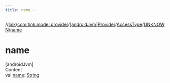 ```yaml
---
title: name -
---
```

//[link](../../../../index.md)/[com.tink.model.provider](../../../index.md)/[[androidJvm]Provider](../../index.md)/[AccessType](../index.md)/[UNKNOWN](index.md)/[name](name.md)



# name  
[androidJvm]  
Content  
val [name](name.md): [String](https://kotlinlang.org/api/latest/jvm/stdlib/kotlin/-string/index.html)  



